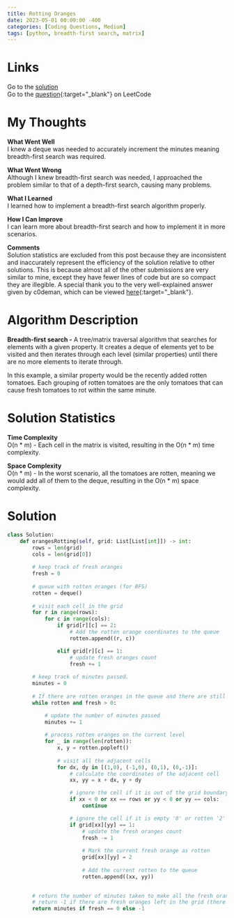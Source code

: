 ```yaml
---
title: Rotting Oranges
date: 2023-05-01 00:00:00 -400
categories: [Coding Questions, Medium]
tags: [python, breadth-first search, matrix]
---
```


# Links  

Go to the [solution](#solution)  
Go to the [question](https://leetcode.com/problems/rotting-oranges/){:target="_blank"} on LeetCode  

# My Thoughts  

**What Went Well**  
I knew a deque was needed to accurately increment the minutes meaning breadth-first search was required.

**What Went Wrong**  
Although I knew breadth-first search was needed, I approached the problem similar to that of a depth-first search, causing many problems.

**What I Learned**  
I learned how to implement a breadth-first search algorithm properly.

**How I Can Improve**  
I can learn more about breadth-first search and how to implement it in more scenarios.

**Comments**  
Solution statistics are excluded from this post because they are inconsistent and inaccurately represent the efficiency of the solution relative to other solutions. 
This is because almost all of the other submissions are very similar to mine, except they have fewer lines of code but are so compact they are illegible. 
A special thank you to the very well-explained answer given by c0deman, which can be viewed [here](https://leetcode.com/problems/rotting-oranges/solutions/563686/python-clean-well-explained-faster-than-90/){:target="_blank"}.

# Algorithm Description

**Breadth-first search -** A tree/matrix traversal algorithm that searches for elements with a given property. 
It creates a deque of elements yet to be visited and then iterates through each level (similar properties) until there are no more elements to iterate through. 

In this example, a similar property would be the recently added rotten tomatoes. 
Each grouping of rotten tomatoes are the only tomatoes that can cause fresh tomatoes to rot within the same minute.

# Solution Statistics  

**Time Complexity**  
O(n * m) - Each cell in the matrix is visited, resulting in the O(n * m) time complexity.

**Space Complexity**  
O(n * m) - In the worst scenario, all the tomatoes are rotten, meaning we would add all of them to the deque, resulting in the O(n * m) space complexity.

# Solution  

```python
class Solution:
    def orangesRotting(self, grid: List[List[int]]) -> int:
        rows = len(grid)
        cols = len(grid[0])
        
        # keep track of fresh oranges
        fresh = 0
        
        # queue with rotten oranges (for BFS)
        rotten = deque()
        
        # visit each cell in the grid
        for r in range(rows):
            for c in range(cols):
                if grid[r][c] == 2:
                    # Add the rotten orange coordinates to the queue
                    rotten.append((r, c))

                elif grid[r][c] == 1:
                    # update fresh oranges count
                    fresh += 1
        
        # keep track of minutes passed.
        minutes = 0
        
        # If there are rotten oranges in the queue and there are still fresh oranges in the grid, keep looping
        while rotten and fresh > 0:

            # update the number of minutes passed
            minutes += 1
            
            # process rotten oranges on the current level
            for _ in range(len(rotten)):
                x, y = rotten.popleft()
                
                # visit all the adjacent cells
                for dx, dy in [(1,0), (-1,0), (0,1), (0,-1)]:
                    # calculate the coordinates of the adjacent cell
                    xx, yy = x + dx, y + dy

                    # ignore the cell if it is out of the grid boundary
                    if xx < 0 or xx == rows or yy < 0 or yy == cols:
                        continue

                    # ignore the cell if it is empty '0' or rotten '2'
                    if grid[xx][yy] == 1:                    
                        # update the fresh oranges count
                        fresh -= 1
                        
                        # Mark the current fresh orange as rotten
                        grid[xx][yy] = 2
                        
                        # Add the current rotten to the queue
                        rotten.append((xx, yy))

        
        # return the number of minutes taken to make all the fresh oranges to be rotten
        # return -1 if there are fresh oranges left in the grid (there were no adjacent rotten oranges to make them rotten)
        return minutes if fresh == 0 else -1
```
